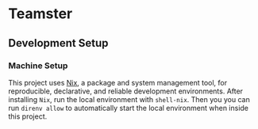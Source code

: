 # Teamster

## Development Setup

### Machine Setup

This project uses [Nix](https://nixos.org/download/), a package and system management tool, for reproducible, declarative, and reliable development environments. After installing `Nix`, run the local environment with `shell-nix`. Then you you can run `direnv allow` to automatically start the local environment when inside this project.
